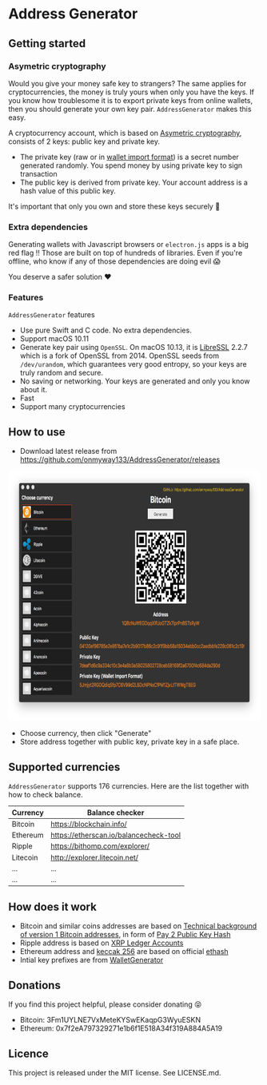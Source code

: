 Address Generator
==

## Getting started

### Asymetric cryptography

Would you give your money safe key to strangers? The same applies for cryptocurrencies, the money is truly yours when only you have the keys. If you know how troublesome it is to export private keys from online wallets, then you should generate your own key pair. `AddressGenerator` makes this easy.

A cryptocurrency account, which is based on [Asymetric cryptography](https://en.wikipedia.org/wiki/Public-key_cryptography), consists of 2 keys: public key and private key.

- The private key (raw or in [wallet import format](https://en.bitcoin.it/wiki/Wallet_import_format)) is a secret number generated randomly. You spend money by using private key to sign transaction
- The public key is derived from private key. Your account address is a hash value of this public key.

It's important that only you own and store these keys securely 💪

### Extra dependencies

Generating wallets with Javascript browsers or `electron.js` apps is a big red flag ‼️  Those are built on top of hundreds of libraries. Even if you're offline, who know if any of those dependencies are doing evil 😱

You deserve a safer solution ♥️

### Features

`AddressGenerator` features

- Use pure Swift and C code. No extra dependencies.
- Support macOS 10.11
- Generate key pair using `OpenSSL`. On macOS 10.13, it is [LibreSSL](https://www.libressl.org/) 2.2.7 which is a fork of OpenSSL from 2014. OpenSSL seeds from `/dev/urandom`, which guarantees very good entropy, so your keys are truly random and secure.
- No saving or networking. Your keys are generated and only you know about it.
- Fast
- Support many cryptocurrencies

## How to use

- Download latest release from https://github.com/onmyway133/AddressGenerator/releases

<div align="center">
<img src="Screenshots/demo.png" height="500" />
</div>

- Choose currency, then click "Generate"
- Store address together with public key, private key in a safe place.

## Supported currencies

`AddressGenerator` supports 176 currencies. Here are the list together with how to check balance.

| Currency        | Balance checker |
| -------------   | -------------   |
| Bitcoin         | https://blockchain.info/ |
| Ethereum        | https://etherscan.io/balancecheck-tool |
| Ripple          | https://bithomp.com/explorer/ |
| Litecoin        | http://explorer.litecoin.net/ |
| ...             | ... |
| ...             | ... |


## How does it work

- Bitcoin and similar coins addresses are based on [Technical background of version 1 Bitcoin addresses](https://en.bitcoin.it/wiki/Technical_background_of_version_1_Bitcoin_addresses), in form of [Pay 2 Public Key Hash](https://en.bitcoin.it/wiki/Transaction#Pay-to-PubkeyHash)
- Ripple address is based on [XRP Ledger Accounts](https://ripple.com/build/accounts/)
- Ethereum address and [keccak 256](https://en.wikipedia.org/wiki/SHA-3) are based on official [ethash](https://github.com/ethereum/ethash) 
- Intial key prefixes are from [WalletGenerator](https://github.com/MichaelMure/WalletGenerator.net)

## Donations

If you find this project helpful, please consider donating 😝

- Bitcoin: 3Fm1UYLNE7VxMeteKYSwEKaqpG3WyuESKN
- Ethereum: 0x7f2eA797329271e1b6f1E518A34f319A884A5A19

## Licence

This project is released under the MIT license. See LICENSE.md.
